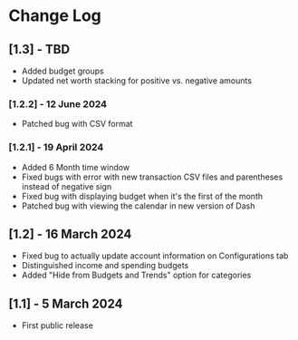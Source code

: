 # Change Log

## [1.3] - TBD
* Added budget groups
* Updated net worth stacking for positive vs. negative amounts

### [1.2.2] - 12 June 2024
* Patched bug with CSV format 

### [1.2.1] - 19 April 2024
* Added 6 Month time window
* Fixed bugs with error with new transaction CSV files and  parentheses instead of negative sign 
* Fixed bug with displaying budget when it's the first of the month
* Patched bug with viewing the calendar in new version of Dash

## [1.2] - 16 March 2024
* Fixed bug to actually update account information on Configurations tab
* Distinguished income and spending budgets
* Added "Hide from Budgets and Trends" option for categories


## [1.1] - 5 March 2024
* First public release